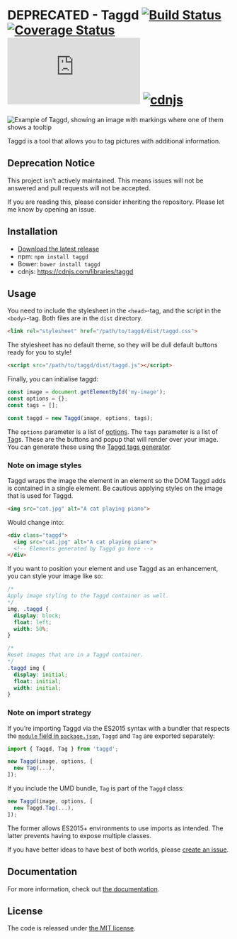 # DEPRECATED - Taggd [![Build Status](http://img.shields.io/travis/timseverien/taggd.svg)](https://travis-ci.org/timseverien/taggd) [![Coverage Status](http://img.shields.io/coveralls/timseverien/taggd.svg)](https://coveralls.io/r/timseverien/taggd) ![Library Size](https://badge-size.herokuapp.com/timseverien/taggd/master/dist/taggd.min.js?compression=gzip) [![cdnjs](https://img.shields.io/cdnjs/v/taggd.svg)](https://cdnjs.com/libraries/taggd)

![Example of Taggd, showing an image with markings where one of them shows a tooltip](https://github.com/timseverien/taggd/blob/master/docs/example.png)

Taggd is a tool that allows you to tag pictures with additional information.

## Deprecation Notice

This project isn't actively maintained. This means issues will not be answered and pull requests will not be accepted.

If you are reading this, please consider inheriting the repository. Please let me know by opening an issue.

## Installation

* [Download the latest release](https://github.com/timseverien/taggd/archive/master.zip)
* npm: `npm install taggd`
* Bower: `bower install taggd`
* cdnjs: https://cdnjs.com/libraries/taggd

## Usage

You need to include the stylesheet in the `<head>`-tag, and the script in the `<body>`-tag. Both files are in the `dist` directory.

```html
<link rel="stylesheet" href="/path/to/taggd/dist/taggd.css">
```

The stylesheet has no default theme, so they will be dull default buttons ready for you to style!

```html
<script src="/path/to/taggd/dist/taggd.js"></script>
```

Finally, you can initialise taggd:

```js
const image = document.getElementById('my-image');
const options = {};
const tags = [];

const taggd = new Taggd(image, options, tags);
```

The `options` parameter is a list of [options](https://doclets.io/timseverien/taggd/master/options). The `tags` parameter is a list of [Tag](https://doclets.io/timseverien/taggd/master#dl-Tag)s. These are the buttons and popup that will render over your image. You can generate these using the [Taggd tags generator](https://timseverien.github.io/taggd/v3/generator).

### Note on image styles

Taggd wraps the image the element in an element so the DOM Taggd adds is contained in a single element. Be cautious applying styles on the image that is used for Taggd.

```html
<img src="cat.jpg" alt="A cat playing piano">
```

Would change into:

```html
<div class="taggd">
  <img src="cat.jpg" alt="A cat playing piano">
  <!-- Elements generated by Taggd go here -->
</div>
```

If you want to position your element and use Taggd as an enhancement, you can style your image like so:

```css
/*
Apply image styling to the Taggd container as well.
*/
img, .taggd {
  display: block;
  float: left;
  width: 50%;
}

/*
Reset images that are in a Taggd container.
*/
.taggd img {
  display: initial;
  float: initial;
  width: initial;
}
```

### Note on import strategy

If you’re importing Taggd via the ES2015 syntax with a bundler that respects the [`module` field in `package.json`](https://github.com/rollup/rollup/wiki/pkg.module), `Taggd` and `Tag` are exported separately:

```js
import { Taggd, Tag } from 'taggd';

new Taggd(image, options, [
  new Tag(...),
]);
```

If you include the UMD bundle, `Tag` is part of the `Taggd` class:

```js
new Taggd(image, options, [
  new Taggd.Tag(...),
]);
```

The former allows ES2015+ environments to use imports as intended. The latter prevents having to expose multiple classes.

If you have better ideas to have best of both worlds, please [create an issue](https://github.com/timseverien/taggd/issues).

## Documentation

For more information, check out [the documentation](https://doclets.io/timseverien/taggd/master/overview).

## License

The code is released under [the MIT license](https://github.com/timseverien/taggd/blob/LICENSE.txt).
